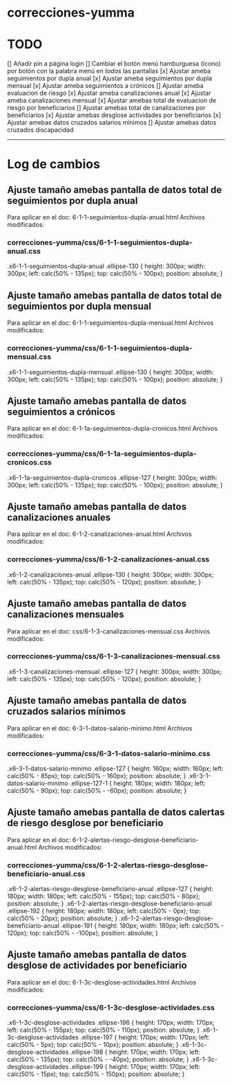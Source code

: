 # correcciones-yumma

# TODO
[] Añadir pin a página login
[] Cambiar el botón menú hamburguesa (ícono) por botón con la palabra menú en *todas* las pantallas
[x] Ajustar ameba seguimientos por dupla anual
[x] Ajustar ameba seguimientos por dupla mensual
[x] Ajustar ameba seguimientos a crónicos
[] Ajustar ameba evaluacion de riesgo
[x] Ajustar ameba canalizaciones anual
[x] Ajustar ameba canalizaciones mensual
[x] Ajustar amebas total de evaluacion de riesgo por beneficiarios
[] Ajustar amebas total de canalizaciones por beneficiarios
[x] Ajustar amebas desglose actividades por beneficiarios
[x] Ajustar amebas datos cruzados salarios mínimos
[] Ajustar amebas datos cruzados discapacidad


________________________________________

# Log de cambios

## Ajuste tamaño amebas pantalla de datos total de seguimientos por dupla anual
Para aplicar en el doc: 6-1-1-seguimientos-dupla-anual.html
Archivos modificados:
### correcciones-yumma/css/6-1-1-seguimientos-dupla-anual.css
.x6-1-1-seguimientos-dupla-anual .ellipse-130 {
  height: 300px;
  width: 300px;
  left: calc(50% - 135px);
  top: calc(50% - 100px);
  position: absolute;
}

## Ajuste tamaño amebas pantalla de datos total de seguimientos por dupla mensual
Para aplicar en el doc: 6-1-1-seguimientos-dupla-mensual.html
Archivos modificados:
### correcciones-yumma/css/6-1-1-seguimientos-dupla-mensual.css
.x6-1-1-seguimientos-dupla-mensual .ellipse-130 {
  height: 300px;
  width: 300px;
  left: calc(50% - 135px);
  top: calc(50% - 100px);
  position: absolute;
}

## Ajuste tamaño amebas pantalla de datos seguimientos a crónicos
Para aplicar en el doc: 6-1-1a-seguimientos-dupla-cronicos.html
Archivos modificados:
### correcciones-yumma/css/6-1-1a-seguimientos-dupla-cronicos.css
.x6-1-1a-seguimientos-dupla-cronicos .ellipse-127 {
  height: 300px;
  width: 300px;
  left: calc(50% - 135px);
  top: calc(50% - 100px);
  position: absolute;
}

## Ajuste tamaño amebas pantalla de datos canalizaciones anuales
Para aplicar en el doc: 6-1-2-canalizaciones-anual.html
Archivos modificados:
### correcciones-yumma/css/6-1-2-canalizaciones-anual.css
.x6-1-2-canalizaciones-anual .ellipse-130 {
  height: 300px;
  width: 300px;
  left: calc(50% - 135px);
  top: calc(50% - 120px);
  position: absolute;
}

## Ajuste tamaño amebas pantalla de datos canalizaciones mensuales
Para aplicar en el doc: css/6-1-3-canalizaciones-mensual.css
Archivos modificados:
### correcciones-yumma/css/6-1-3-canalizaciones-mensual.css
.x6-1-3-canalizaciones-mensual .ellipse-127 {
  height: 300px;
  width: 300px;
  left: calc(50% - 135px);
  top: calc(50% - 120px);
  position: absolute;
}

## Ajuste tamaño amebas pantalla de datos cruzados salarios mínimos
Para aplicar en el doc: 6-3-1-datos-salario-minimo.html
Archivos modificados:
### correcciones-yumma/css/6-3-1-datos-salario-minimo.css
.x6-3-1-datos-salario-minimo .ellipse-127 {
  height: 160px;
  width: 160px;
  left: calc(50% - 85px);
  top: calc(50% - 160px);
  position: absolute;
}
.x6-3-1-datos-salario-minimo .ellipse-127-1 {
  height: 180px;
  width: 180px;
  left: calc(50% - 90px);
  top: calc(50% - -60px);
  position: absolute;
}


## Ajuste tamaño amebas pantalla de datos calertas de riesgo desglose por beneficiario
Para aplicar en el doc: 6-1-2-alertas-riesgo-desglose-beneficiario-anual.html
Archivos modificados:
### correcciones-yumma/css/6-1-2-alertas-riesgo-desglose-beneficiario-anual.css
.x6-1-2-alertas-riesgo-desglose-beneficiario-anual .ellipse-127 {
  height: 180px;
  width: 180px;
  left: calc(50% - 155px);
  top: calc(50% - 80px);
  position: absolute;
}
.x6-1-2-alertas-riesgo-desglose-beneficiario-anual .ellipse-192 {
  height: 180px;
  width: 180px;
  left: calc(50% - 0px);
  top: calc(50% - 20px);
  position: absolute;
}
.x6-1-2-alertas-riesgo-desglose-beneficiario-anual .ellipse-191 {
  height: 180px;
  width: 180px;
  left: calc(50% - 120px);
  top: calc(50% - -100px);
  position: absolute;
}

## Ajuste tamaño amebas pantalla de datos desglose de actividades por beneficiario
Para aplicar en el doc: 6-1-3c-desglose-actividades.html
Archivos modificados:
### correcciones-yumma/css/6-1-3c-desglose-actividades.css
.x6-1-3c-desglose-actividades .ellipse-196 {
  height: 170px;
  width: 170px;
  left: calc(50% - 155px);
  top: calc(50% - 110px);
  position: absolute;
}
.x6-1-3c-desglose-actividades .ellipse-197 {
  height: 170px;
  width: 170px;
  left: calc(50% - 5px);
  top: calc(50% - 10px);
  position: absolute;
}
.x6-1-3c-desglose-actividades .ellipse-198 {
  height: 170px;
  width: 170px;
  left: calc(50% - 135px);
  top: calc(50% - -40px);
  position: absolute;
}
.x6-1-3c-desglose-actividades .ellipse-199 {
  height: 170px;
  width: 170px;
  left: calc(50% - 15px);
  top: calc(50% - 150px);
  position: absolute;
}